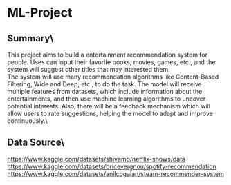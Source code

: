# ML-Project
 
## Summary\
This project aims to build a entertainment recommendation system for people. Uses can input their favorite books, movies, games, etc., and the system will suggest other titles that may interested them.\
The system will use many recommendation algorithms like Content-Based Filtering, Wide and Deep, etc., to do the task. The model will receive multiple features from datasets, which include information about the entertainments, and then use machine learning algorithms to uncover potential interests. Also, there will be a feedback mechanism which will allow users to rate suggestions, helping the model to adapt and improve continuously.\

## Data Source\
https://www.kaggle.com/datasets/shivamb/netflix-shows/data
https://www.kaggle.com/datasets/bricevergnou/spotify-recommendation
https://www.kaggle.com/datasets/anilcogalan/steam-recommender-system